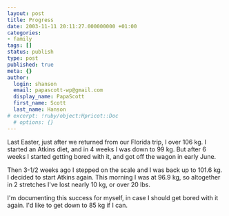 ```yaml
---
layout: post
title: Progress
date: 2003-11-11 20:11:27.000000000 +01:00
categories:
- family
tags: []
status: publish
type: post
published: true
meta: {}
author:
  login: shanson
  email: papascott-wp@gmail.com
  display_name: PapaScott
  first_name: Scott
  last_name: Hanson
# excerpt: !ruby/object:Hpricot::Doc
  # options: {}
---
```

<p>Last Easter, just after we returned from our Florida trip, I over 106 kg. I started an Atkins diet, and in 4 weeks I was down to 99 kg. But after 6 weeks I started getting bored with it, and got off  the wagon in early June. </p>
<p>Then 3-1/2 weeks ago I stepped on the scale and I was back up to 101.6 kg. I decided to start  Atkins again. This morning I was at 96.9 kg, so altogether in 2 stretches I've lost nearly 10 kg, or over 20 lbs.</p>
<p>I'm documenting this success for myself, in case I should get bored with it again. I'd like to get down to 85 kg if I can.</p>
